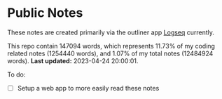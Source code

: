 # Public Notes

These notes are created primarily via the outliner app [Logseq](https://github.com/logseq/logseq) currently.

This repo contain 147094 words, which represents 11.73% of my coding related notes (1254440 words), and 1.07% of my total notes (12484924 words). **Last updated:** 2023-04-24 20:00:01. 

To do:

- [ ] Setup a web app to more easily read these notes

